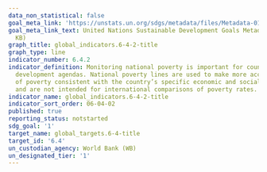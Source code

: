 ```yaml
---
data_non_statistical: false
goal_meta_link: 'https://unstats.un.org/sdgs/metadata/files/Metadata-01-02-01.pdf '
goal_meta_link_text: United Nations Sustainable Development Goals Metadata (PDF 98.2
  KB)
graph_title: global_indicators.6-4-2-title
graph_type: line
indicator_number: 6.4.2
indicator_definition: Monitoring national poverty is important for country-specific
  development agendas. National poverty lines are used to make more accurate estimates
  of poverty consistent with the country’s specific economic and social circumstances,
  and are not intended for international comparisons of poverty rates.
indicator_name: global_indicators.6-4-2-title
indicator_sort_order: 06-04-02
published: true
reporting_status: notstarted
sdg_goal: '1'
target_name: global_targets.6-4-title
target_id: '6.4'
un_custodian_agency: World Bank (WB)
un_designated_tier: '1'
---
```

